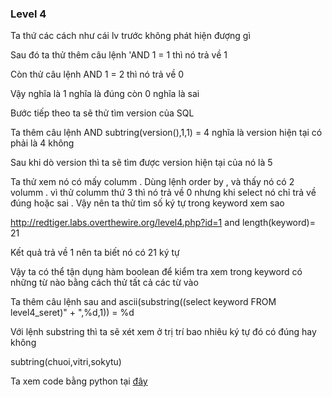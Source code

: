 ### Level 4

Ta thứ các cách như cái lv trước không phát hiện đượng gì 

Sau đó ta thử thêm câu lệnh 'AND 1 = 1 thì nó trả về 1 

Còn thử câu lệnh AND 1 = 2 thì nó trả về 0

Vậy nghĩa là 1 nghĩa là đúng còn 0 nghĩa là sai 

Bước tiếp theo ta sẽ thử tìm version của SQL 

Ta thêm câu lệnh AND subtring(version(),1,1) = 4 nghĩa là version hiện tại có phải là 4 không 

Sau khi dò version thì ta sẽ tìm được version hiện tại của nó là 5

Ta thử xem nó có mấy columm . Dùng lệnh order by , và thấy nó có 2 volumm . vì thử columm thứ 3 thì nó trả về 0 nhưng khi select nó chỉ trả về đúng hoặc sai . Vậy nên ta thử tìm số ký tự trong keyword xem sao

http://redtiger.labs.overthewire.org/level4.php?id=1 and length(keyword)= 21

Kết quả trả về 1 nên ta biết nó có 21 ký tự 

Vậy ta có thể tận dụng hàm boolean để kiểm tra xem trong keyword có những từ nào bằng cách thử tất cả các từ vào

Ta thêm câu lệnh sau and ascii(substring((select keyword FROM  level4_seret)" + ",%d,1)) = %d

Với lệnh substring thì ta sẽ xét xem ở trị trí bao nhiêu ký tự đó có đúng hay không

subtring(chuoi,vitri,sokytu)

Ta xem code bằng python tại [đây](https://github.com/hangockhue/Writeup_Redtiger-s_OverTheWire.org/blob/master/python%20lv4%20url.py)
